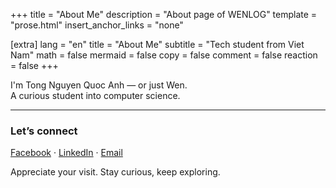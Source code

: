 +++
title = "About Me"
description = "About page of WENLOG"
template = "prose.html"
insert_anchor_links = "none"

[extra]
lang = "en"
title = "About Me"
subtitle = "Tech student from Viet Nam"
math = false
mermaid = false
copy = false
comment = false
reaction = false
+++

I'm Tong Nguyen Quoc Anh — or just Wen.  
A curious student into computer science.

---

### Let’s connect

[Facebook](https://www.facebook.com/weninthelab) · [LinkedIn](https://www.linkedin.com/in/sowenn) · [Email](mailto:weninthelab@gmail.com)

Appreciate your visit. Stay curious, keep exploring.

